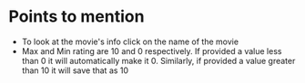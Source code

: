 # Points to mention

* To look at the movie's info click on the name of the movie
* Max and Min rating are 10 and 0 respectively. If provided a value less than 0 it will automatically make it 0. Similarly, if provided a value greater than 10 it will save that as 10